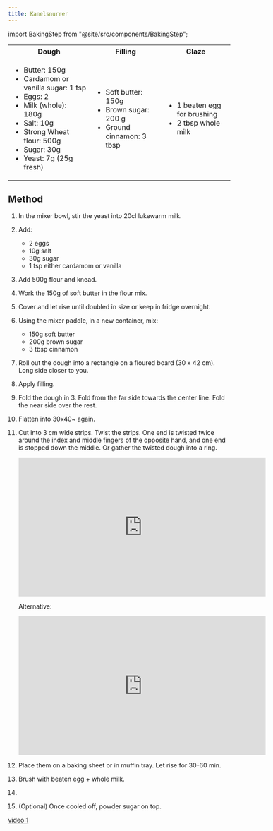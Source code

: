 ```yaml
---
title: Kanelsnurrer
---
```


import BakingStep from "@site/src/components/BakingStep";

<table>
  <tr>
    <th>Dough</th>
    <th>Filling</th>
    <th>Glaze</th>
  </tr>
  <tr>
    <td>
      <ul>
        <li>Butter: 150g</li>
        <li>Cardamom or vanilla sugar: 1 tsp</li>
        <li>Eggs: 2</li>
        <li>Milk (whole): 180g</li>
        <li>Salt: 10g</li>
        <li>Strong Wheat flour: 500g</li>
        <li>Sugar: 30g</li>
        <li>Yeast: 7g (25g fresh)</li>
      </ul>
    </td>
    <td>
      <ul>
        <li>Soft butter: 150g</li>
        <li>Brown sugar: 200 g</li>
        <li>Ground cinnamon: 3 tbsp</li>
      </ul>
    </td>
    <td>
      <ul>
        <li>1 beaten egg for brushing</li>
        <li>2 tbsp whole milk</li>
      </ul>
    </td>
  </tr>
</table>

## Method

1. In the mixer bowl, stir the yeast into 20cl lukewarm milk.
1. Add:
   - 2 eggs
   - 10g salt
   - 30g sugar
   - 1 tsp either cardamom or vanilla
1. Add 500g flour and knead.
1. Work the 150g of soft butter in the flour mix.
1. Cover and let rise until doubled in size or keep in fridge overnight.
1. Using the mixer paddle, in a new container, mix:
   - 150g soft butter
   - 200g brown sugar
   - 3 tbsp cinnamon
1. Roll out the dough into a rectangle on a floured board (30 x 42 cm). Long side closer to you.
1. Apply filling.
1. Fold the dough in 3. Fold from the far side towards the center line. Fold the near side over the rest.
1. Flatten into 30x40~ again.
1. Cut into 3 cm wide strips. Twist the strips. One end is
   twisted twice around the index and middle fingers of the opposite hand, and one end is stopped down the middle. Or gather the twisted dough into a ring.
   <div class="youtube-video-container">
   <iframe width="560" height="315" src="https://www.youtube.com/embed/N0g8hyUGcvk" title="YouTube video player" frameborder="0" allow="accelerometer; autoplay; clipboard-write; encrypted-media; gyroscope; picture-in-picture" allowFullScreen></iframe>
   </div>

   Alternative:
   <div class="youtube-video-container">
   <iframe width="560" height="315" src="https://www.youtube.com/embed/wNiyp89pTi0?start=195" title="YouTube video player" frameborder="0" allow="accelerometer; autoplay; clipboard-write; encrypted-media; gyroscope; picture-in-picture" allowFullScreen></iframe>
   </div>
1. Place them on a baking sheet or in muffin tray. Let rise for 30-60 min.
1. Brush with beaten egg + whole milk.
1. <BakingStep temp="190" time="15-18 min" fan preheat />
1. (Optional) Once cooled off, powder sugar on top.

[video 1](https://www.youtube.com/watch?v=wNiyp89pTi0)
